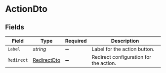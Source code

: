 # ActionDto


## Fields

| Field                                                 | Type                                                  | Required                                              | Description                                           |
| ----------------------------------------------------- | ----------------------------------------------------- | ----------------------------------------------------- | ----------------------------------------------------- |
| `Label`                                               | *string*                                              | :heavy_minus_sign:                                    | Label for the action button.                          |
| `Redirect`                                            | [RedirectDto](../../Models/Components/RedirectDto.md) | :heavy_minus_sign:                                    | Redirect configuration for the action.                |
